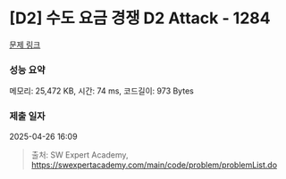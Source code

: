 # [D2] 수도 요금 경쟁 D2 Attack - 1284 

[문제 링크](https://swexpertacademy.com/main/code/problem/problemDetail.do?contestProbId=AV189xUaI8UCFAZN) 

### 성능 요약

메모리: 25,472 KB, 시간: 74 ms, 코드길이: 973 Bytes

### 제출 일자

2025-04-26 16:09



> 출처: SW Expert Academy, https://swexpertacademy.com/main/code/problem/problemList.do